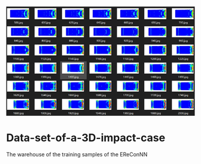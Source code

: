 ![](./impact_case.jpg)
# Data-set-of-a-3D-impact-case
The warehouse of the training samples of the EReConNN
